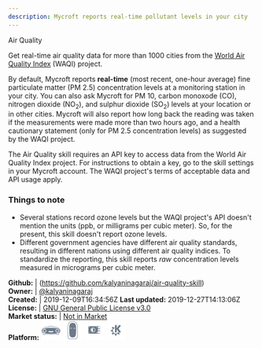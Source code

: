 ```yaml
---
description: Mycroft reports real-time pollutant levels in your city
---
```

Air Quality

Get real-time air quality data for more than 1000 cities from
the [World Air Quality Index](https://aqicn.org/) (WAQI) project.

By default, Mycroft reports **real-time** (most recent,
one-hour average) fine particulate matter (PM 2.5) concentration
levels at a monitoring station in your city. You can also ask
Mycroft for PM 10, carbon monoxode (CO), nitrogen dioxide
(NO<sub>2</sub>), and sulphur dioxide (SO<sub>2</sub>) levels at
your location or in other cities. Mycroft will also report how
long back the reading was taken if the measurements were made more
than two hours ago, and a health cautionary statement (only for
PM 2.5 concentration levels) as suggested by the WAQI project.

The Air Quality skill requires an API key to access data from
the World Air Quality Index project. For instructions to obtain
a key, go to the skill settings in your Mycroft account. The
WAQI project's terms of acceptable data and API usage apply.

### Things to note
* Several stations record ozone levels but the WAQI project's
API doesn't mention the units (ppb, or milligrams per cubic meter).
So, for the present, this skill doesn't report ozone levels.
* Different government agencies have different air quality standards,
resulting in different nations using different air quality indices. To
standardize the reporting, this skill reports *raw* concentration
levels measured in micrograms per cubic meter.

**Github:** | (https://github.com/kalyaninagaraj/air-quality-skill)  
**Owner:** | [@kalyaninagaraj](https://github.com/kalyaninagaraj)  
**Created:** | 2019-12-09T16:34:56Z  **Last updated:** 2019-12-27T14:13:06Z  
**License:** | [GNU General Public License v3.0](https://api.github.com/licenses/gpl-3.0)  
**Market status:** | [Not in Market](https://market.mycroft.ai/skill/)  
**Platform:**   ![](.gitbook/assets/mark-1-icon.png)  ![](.gitbook/assets/mark-2-icon.png)  ![](.gitbook/assets/picroft-icon.png)  ![](.gitbook/assets/kde.png)   
